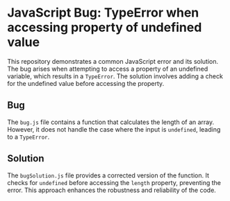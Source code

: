 # JavaScript Bug: TypeError when accessing property of undefined value

This repository demonstrates a common JavaScript error and its solution. The bug arises when attempting to access a property of an undefined variable, which results in a `TypeError`.  The solution involves adding a check for the undefined value before accessing the property.

## Bug

The `bug.js` file contains a function that calculates the length of an array. However, it does not handle the case where the input is `undefined`, leading to a `TypeError`. 

## Solution

The `bugSolution.js` file provides a corrected version of the function.  It checks for `undefined` before accessing the `length` property, preventing the error. This approach enhances the robustness and reliability of the code.